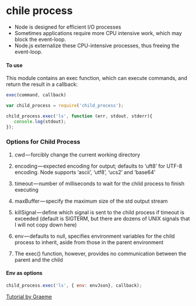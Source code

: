# chile process

 - Node is designed for efficient I/O processes
 - Sometimes applications require more CPU intensive work, which may block the event-loop. 
 -  Node.js externalize these CPU-intensive processes, thus freeing the event-loop.


 #### To use

This module contains an exec function, which can execute commands, and return the result in a callback:

```js
exec(command, callback)
```

 ```js
 var child_process = require('child_process');

child_process.exec('ls', function (err, stdout, stderr){
    console.log(stdout);
});
 ```


### Options for Child Process

 1. cwd — forcibly change the current working directory
 2. encoding — expected encoding for output; defaults to ‘uft8’ for UTF-8 encoding. Node supports ‘ascii’, ‘utf8’, ‘ucs2’ and ‘base64’
 3. timeout — number of milliseconds to wait for the child process to finish executing
 4. maxBuffer — specify the maximum size of the std output stream
 5. killSignal — define which signal is sent to the child process if timeout is exceeded (default is SIGTERM, but there are dozens of UNIX signals that I will not copy down here)
 6. env — defaults to null, specifies environment variables for the child process to inherit, aside from those in the parent environment

 7. The exec() function, however, provides no communication between the parent and the child

#### Env as options

```js
child_process.exec('ls', { env: envJson}, callback);
```


 [Tutorial by Graeme](https://medium.com/@graeme_boy/how-to-optimize-cpu-intensive-work-in-node-js-cdc09099ed41)